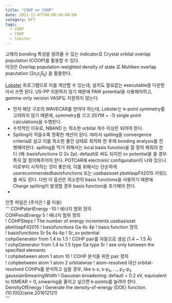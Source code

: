 ```yaml
---
title: "COOP or COHP"
date: 2021-12-07T08:08:50-04:00
category: DFT
tags:
  - COOP
  - COHP
  - lobster
---
```


고체의 bonding 특성을 알려줄 수 있는 indicator로 Crystal orbital overlap population (COOP)를 활용할 수 있다.  
이것은 Overlap population-weighted density of state 로 Mulliken overlap poputation (2c<sub>i</sub>c<sub>j</sub>S<sub>ij</sub>) 을 활용한다.  

[Lobster](http://www.cohp.de/) 프로그램으로 이를 계산할 수 있는데, 설치도 필요없는 executable을 다운받아서 쓰면 된다. US-PP 지원하지 않기 때문에 PAW potential을 사용해야하고, gamma-only version VASP도 지원하지 않는다.  

* 먼저 해당 구조의 WAVECAR를 얻어야 하는데, Lobster는 k-point symmetry를 고려하지 않기 때문에, symmetry를 끄고 (ISYM = -1) single point calculations을 수행한다.
* 수학적인 이유로, NBAND 는 최소한 orbital 개수 이상은 되어야 한다.
* Spilling이 적을수록 정확한 계산이 된다. 따라서 spilling을 convergence criteria로 삼고 이를 최소한 줄인 상태로 최적화 한 후에 bonding analysis를 진행해야한다. spilling을 막기 위해서는 local basis function을 잘 정의 해줘야 한다 (예: basisfunctions O 2s 2p). default로 써도 되지만 sv potential을 쓸 경우 특히 잘 정의해주어야 한다. POTCAR에 electronic configuration이 나와 있으니 이로부터 시작하는 것이 좋은데, 이를 위해서는 단순하게 userecommendedbasisfunctions 또는 usebasisset pbeVaspFit2015 키워드를 써도 된다. 다만 이 옵션은 최소한의 basis functions을 사용하기 때문에 Charge spilling이 발생할 경우 basis function을 추가해야 한다.
* 

인풋 파일은 (주석은 ! 를 이용)  
'''
COHPstartEnergy -10  ! 에너지 범위 정의  
COHPendEnergy 5      ! 에너지 범위 정의  
!  COHPSteps            ! The number of energy increments
usebasisset pbeVaspFit2015
!  basisfunctions Ga 4s 4p   ! basis function 정의  
!  basisfunctions Sr 5s 4s 4p ! Sr_sv potential  
cohpGenerator from 1.4 to 1.5  ! COHP pair를 자동으로 생성 (1.4 ~ 1.5 Å)  
!  cohpGenerator from 1.4 to 1.5 type Ga type Sr  ! ase only between the specified elements  
!  cohpbetween atom 1 atom 10  ! COHP 분석을 위한 pair 정의  
!  cohpbetween atom 1 atom 2 orbitalwise  ! atom-resolved 대신 orbital-resolved COHPs를 분석하고 싶을 경우, like s-s, s-p<sub>x</sub>, ..., p<sub>z</sub>-p<sub>z</sub>  
gaussianSmearingWidth  ! Gauusian broadening: default = 0.2 eV, equivalent to ISMEAR = 0, smearing을 줄이고 싶으면 k-points를 늘려야 한다.  
DensityOfEnergy ! Generate the density-of-energy (DOE) function. (10.1002/anie.201612121)  
'''

